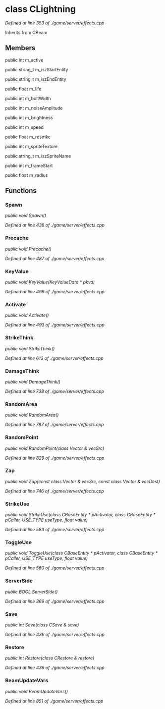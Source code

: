 # class CLightning

*Defined at line 353 of ./game/server/effects.cpp*

Inherits from CBeam



## Members

public int m_active

public string_t m_iszStartEntity

public string_t m_iszEndEntity

public float m_life

public int m_boltWidth

public int m_noiseAmplitude

public int m_brightness

public int m_speed

public float m_restrike

public int m_spriteTexture

public string_t m_iszSpriteName

public int m_frameStart

public float m_radius



## Functions

### Spawn

*public void Spawn()*

*Defined at line 438 of ./game/server/effects.cpp*

### Precache

*public void Precache()*

*Defined at line 487 of ./game/server/effects.cpp*

### KeyValue

*public void KeyValue(KeyValueData * pkvd)*

*Defined at line 499 of ./game/server/effects.cpp*

### Activate

*public void Activate()*

*Defined at line 493 of ./game/server/effects.cpp*

### StrikeThink

*public void StrikeThink()*

*Defined at line 613 of ./game/server/effects.cpp*

### DamageThink

*public void DamageThink()*

*Defined at line 738 of ./game/server/effects.cpp*

### RandomArea

*public void RandomArea()*

*Defined at line 787 of ./game/server/effects.cpp*

### RandomPoint

*public void RandomPoint(class Vector & vecSrc)*

*Defined at line 829 of ./game/server/effects.cpp*

### Zap

*public void Zap(const class Vector & vecSrc, const class Vector & vecDest)*

*Defined at line 746 of ./game/server/effects.cpp*

### StrikeUse

*public void StrikeUse(class CBaseEntity * pActivator, class CBaseEntity * pCaller, USE_TYPE useType, float value)*

*Defined at line 583 of ./game/server/effects.cpp*

### ToggleUse

*public void ToggleUse(class CBaseEntity * pActivator, class CBaseEntity * pCaller, USE_TYPE useType, float value)*

*Defined at line 560 of ./game/server/effects.cpp*

### ServerSide

*public BOOL ServerSide()*

*Defined at line 369 of ./game/server/effects.cpp*

### Save

*public int Save(class CSave & save)*

*Defined at line 436 of ./game/server/effects.cpp*

### Restore

*public int Restore(class CRestore & restore)*

*Defined at line 436 of ./game/server/effects.cpp*

### BeamUpdateVars

*public void BeamUpdateVars()*

*Defined at line 851 of ./game/server/effects.cpp*



